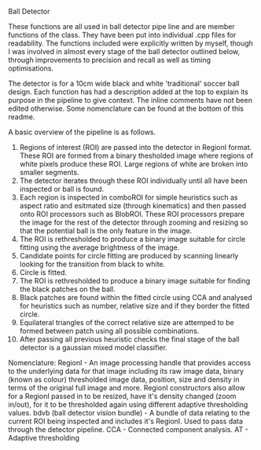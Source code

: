Ball Detector

These functions are all used in ball detector pipe line and are member functions of the class. They have been put into individual .cpp files for readability. The functions included were explicitly written by myself, though I was involved in almost every stage of the ball detector outlined below, through improvements to precision and recall as well as timing optimisations.

The detector is for a 10cm wide black and white 'traditional' soccer ball design. Each function has had a description added at the top to explain its purpose in the pipeline to give context. The inline comments have not been edited otherwise. Some nomenclature can be found at the bottom of this readme.

A basic overview of the pipeline is as follows.

1. Regions of interest (ROI) are passed into the detector in RegionI format. These ROI are formed from a binary thesholded image where regions of white pixels produce these ROI. Large regions of white are broken into smaller segments.
2. The detector iterates through these ROI individually until all have been inspected or ball is found.
3. Each region is inspected in comboROI for simple heuristics such as aspect ratio and esitmated size (through kinematics) and then passed onto ROI processors such as BlobROI. These ROI processors prepare the image for the rest of the detector through zooming and resizing so that the potential ball is the only feature in the image.
4. The ROI is rethresholded to produce a binary image suitable for circle fitting using the average brightness of the image.
5. Candidate points for circle fitting are produced by scanning linearly looking for the transition from black to white.
6. Circle is fitted.
7. The ROI is rethresholded to produce a binary image suitable for finding the black patches on the ball.
8. Black patches are found within the fitted circle using CCA and analysed for heuristics such as number, relative size and if they border the fitted circle.
9. Equilateral triangles of the correct relative size are attemped to be formed between patch using all possible combinations.
10. After passing all previous heuristic checks the final stage of the ball detector is a gaussian mixed model classifier.

Nomenclature: 
RegionI - An image processing handle that provides access to the underlying data for that image including its raw image data, binary (known as colour) thresholded image data, position, size and density in terms of the original full image and more. RegionI constructors also allow for a RegionI passed in to be resized, have it's density changed (zoom in/out), for it to be thresholded again using different adaptive thresholding values.
bdvb (ball detector vision bundle) - A bundle of data relating to the current ROI being inspected and includes it's RegionI. Used to pass data through the detector pipeline.
CCA - Connected component analysis.
AT - Adaptive thresholding
